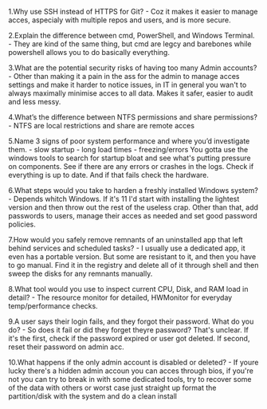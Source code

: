 1.Why use SSH instead of HTTPS for Git?
	- Coz it makes it easier to manage acces, aspecialy with multiple repos and users, and is more secure.

2.Explain the difference between cmd, PowerShell, and Windows Terminal.
	- They are kind of the same thing, but cmd are legcy and barebones while powershell allows you to do basically everything.

3.What are the potential security risks of having too many Admin accounts?
	- Other than making it a pain in the ass for the admin to manage acces settings and make it harder to notice issues, in IT in general you wan't to always maximally minimise acces to all data. Makes it safer, easier to audit and less messy.

4.What’s the difference between NTFS permissions and share permissions?
	- NTFS are local restrictions and share are remote acces

5.Name 3 signs of poor system performance and where you’d investigate them.
	- slow startup
	- long load times
	- freezing/errors
You gotta use the windows tools to search for startup bloat and see what's putting pressure on components. See if there are any errors or crashes in the logs. Check if everything is up to date. And if that fails check the hardware.
 
6.What steps would you take to harden a freshly installed Windows system?
	- Depends whitch Windows. If it's 11 I'd start with installing the lightest version and then throw out the rest of the useless crap. Other than that, add passwords to users, manage their acces as needed and set good password policies. 

7.How would you safely remove remnants of an uninstalled app that left behind services and scheduled tasks?
	- I usually use a dedicated app, it even has a portable version. But some are resistant to it, and then you have to go manual. Find it in the registry and delete all of it through shell and then sweep the disks for any remnants manually.

8.What tool would you use to inspect current CPU, Disk, and RAM load in detail?
	- The resource monitor for detailed, HWMonitor for everyday temp/performance checks.

9.A user says their login fails, and they forgot their password. What do you do?
	- So does it fail or did they forget theyre password? That's unclear. If it's the first, check if the password expired or user got deleted. If second, reset their password on admin acc.

10.What happens if the only admin account is disabled or deleted?
	- If youre lucky there's a hidden admin accoun you can acces through bios, if you're not you can try to break in with some dedicated tools, try to recover some of the data with others or worst case just straight up format the partition/disk with the system and do a clean install

